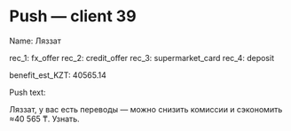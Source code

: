 # Push — client 39

Name: Ляззат

rec_1: fx_offer
rec_2: credit_offer
rec_3: supermarket_card
rec_4: deposit

benefit_est_KZT: 40565.14

Push text:

Ляззат, у вас есть переводы — можно снизить комиссии и сэкономить ≈40 565 ₸. Узнать.
